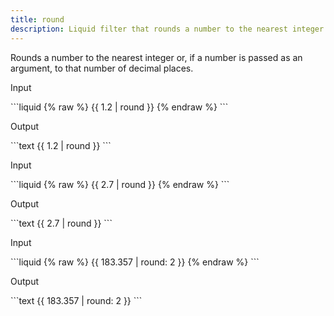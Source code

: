 ```yaml
---
title: round
description: Liquid filter that rounds a number to the nearest integer.
---
```


Rounds a number to the nearest integer or, if a number is passed as an argument, to that number of decimal places.

<p class="code-label">Input</p>
```liquid
{% raw %}
{{ 1.2 | round }}
{% endraw %}
```

<p class="code-label">Output</p>
```text
{{ 1.2 | round }}
```

<p class="code-label">Input</p>
```liquid
{% raw %}
{{ 2.7 | round }}
{% endraw %}
```

<p class="code-label">Output</p>
```text
{{ 2.7 | round }}
```

<p class="code-label">Input</p>
```liquid
{% raw %}
{{ 183.357 | round: 2 }}
{% endraw %}
```

<p class="code-label">Output</p>
```text
{{ 183.357 | round: 2 }}
```
